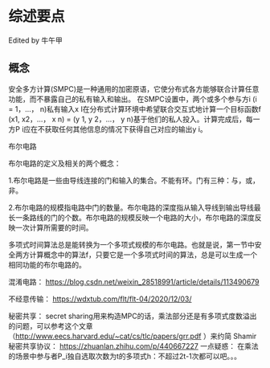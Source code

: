 # 综述要点
Edited by 牛午甲
## 概念
安全多方计算(SMPC)是一种通用的加密原语，它使分布式各方能够联合计算任意功能，而不暴露自己的私有输入和输出。
在SMPC设置中，两个或多个参与方i (i = 1，…， n)私有输入x I在分布式计算环境中希望联合交互式地计算一个目标函数f (x1, x2，…， x n) = (y 1, y 2，…， y n)基于他们的私人投入。计算完成后，每一方P i应在不获取任何其他信息的情况下获得自己对应的输出y i。


布尔电路

布尔电路的定义及相关的两个概念：

1.布尔电路是一些由导线连接的门和输入的集合。不能有环。门有三种：与，或，非。

2.布尔电路的规模指电路中门的数量。布尔电路的深度指从输入导线到输出导线最长一条路线的门的个数。布尔电路的规模反映一个电路的大小，布尔电路的深度反映一次计算所需要的时间。

多项式时间算法总是能转换为一个多项式规模的布尔电路。也就是说，第一节中安全两方计算概念中的算法f，只要它是一个多项式时间的算法，总是可以生成一个相同功能的布尔电路的。

混淆电路：
https://blog.csdn.net/weixin_28518991/article/details/113490679

不经意传输：
https://wdxtub.com/flt/flt-04/2020/12/03/

秘密共享：
secret sharing用来构造MPC的话，乘法部分还是有多项式度数溢出的问题，可以参考这个文章（http://www.eecs.harvard.edu/~cat/cs/tlc/papers/grr.pdf ）来约简
Shamir秘密共享协议：
https://zhuanlan.zhihu.com/p/440667227
一点疑惑：
在乘法的场景中参与者P_i独自选取次数为t的多项式h：不超过2t-1次都可以吧。。。 
